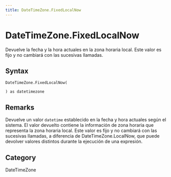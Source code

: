```yaml
---
title: DateTimeZone.FixedLocalNow
---
```


# DateTimeZone.FixedLocalNow


Devuelve la fecha y la hora actuales en la zona horaria local. Este valor es fijo y no cambiará con las sucesivas llamadas.


## Syntax

```powerquery
DateTimeZone.FixedLocalNow(

) as datetimezone
```


## Remarks

Devuelve un valor <code>datetime</code> establecido en la fecha y hora actuales según el sistema. El valor devuelto contiene la información de zona horaria que representa la zona horaria local. Este valor es fijo y no cambiará con las sucesivas llamadas, a diferencia de DateTimeZone.LocalNow, que puede devolver valores distintos durante la ejecución de una expresión.



## Category
DateTimeZone
